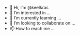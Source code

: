 - 👋 Hi, I’m @keelkras
- 👀 I’m interested in ...
- 🌱 I’m currently learning ...
- 💞️ I’m looking to collaborate on ...
- 📫 How to reach me ...

<!---
keelkras/keelkras is a ✨ special ✨ repository because its `README.md` (this file) appears on your GitHub profile.
You can click the Preview link to take a look at your changes.
--->
